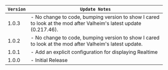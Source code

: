 ﻿| `Version` | `Update Notes`                                                                                                    |
|-----------|-------------------------------------------------------------------------------------------------------------------|
| 1.0.3     | - No change to code, bumping version to show I cared to look at the mod after Valheim's latest update (0.217.46). |
| 1.0.2     | - No change to code, bumping version to show I cared to look at the mod after Valheim's latest update.            |
| 1.0.1     | - Add an explicit configuration for displaying Realtime                                                           |
| 1.0.0     | - Initial Release                                                                                                 |